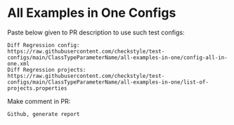 # All Examples in One Configs
Paste below given to PR description to use such test configs:
```
Diff Regression config: https://raw.githubusercontent.com/checkstyle/test-configs/main/ClassTypeParameterName/all-examples-in-one/config-all-in-one.xml
Diff Regression projects: https://raw.githubusercontent.com/checkstyle/test-configs/main/ClassTypeParameterName/all-examples-in-one/list-of-projects.properties
```
Make comment in PR:
```
Github, generate report
```
